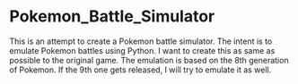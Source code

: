 # Pokemon_Battle_Simulator
This is an attempt to create a Pokemon battle simulator. The intent is to emulate Pokemon battles using Python.
I want to create this as same as possible to the original game. 
The emulation is based on the 8th generation of Pokemon. If the 9th one gets released, I will try to emulate it as well.
